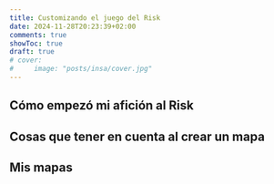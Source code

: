```yaml
---
title: Customizando el juego del Risk
date: 2024-11-28T20:23:39+02:00
comments: true
showToc: true
draft: true
# cover:
#     image: "posts/insa/cover.jpg"
---
```


## Cómo empezó mi afición al Risk

## Cosas que tener en cuenta al crear un mapa

## Mis mapas